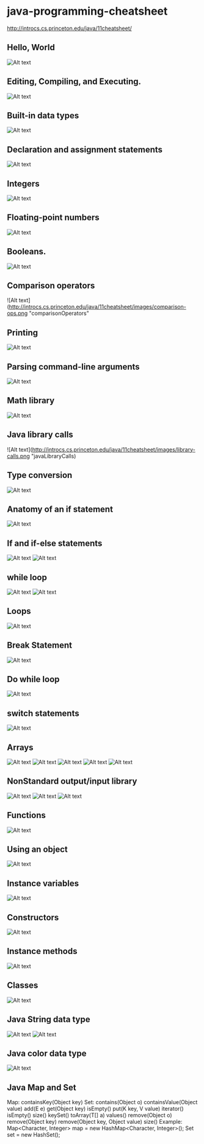# java-programming-cheatsheet
  http://introcs.cs.princeton.edu/java/11cheatsheet/

## Hello, World
![Alt text](http://introcs.cs.princeton.edu/java/11cheatsheet/images/hello.png "helloWorld")

## Editing, Compiling, and Executing.
![Alt text](http://introcs.cs.princeton.edu/java/11cheatsheet/images/developing.png "editingCompilingExecuting")

## Built-in data types
![Alt text](http://introcs.cs.princeton.edu/java/11cheatsheet/images/built-in.png "builtinDataTypes")

## Declaration and assignment statements
![Alt text](http://introcs.cs.princeton.edu/java/11cheatsheet/images/assignment.png "declarationAndAssignmentStatements")

## Integers
![Alt text](http://introcs.cs.princeton.edu/java/11cheatsheet/images/int-expressions.png "integers")

## Floating-point numbers
![Alt text](http://introcs.cs.princeton.edu/java/11cheatsheet/images/double-expressions.png "floatingpointNumbers")

## Booleans.
![Alt text](http://introcs.cs.princeton.edu/java/11cheatsheet/images/boolean-ops.png "booleans")

## Comparison operators
![Alt text](http://introcs.cs.princeton.edu/java/11cheatsheet/images/comparison-ops.png "comparisonOperators"

## Printing
![Alt text](http://introcs.cs.princeton.edu/java/11cheatsheet/images/system.out.print-api.png "printing")

## Parsing command-line arguments
![Alt text](http://introcs.cs.princeton.edu/java/11cheatsheet/images/parse-api.png "parsingCommandlineArguments")

## Math library
![Alt text](http://introcs.cs.princeton.edu/java/11cheatsheet/images/math-api.png "mathLibrary")

## Java library calls
![Alt text](http://introcs.cs.princeton.edu/java/11cheatsheet/images/library-calls.png "javaLibraryCalls)

## Type conversion
![Alt text](http://introcs.cs.princeton.edu/java/11cheatsheet/images/casts.png "typeConversion")

## Anatomy of an if statement
![Alt text](http://introcs.cs.princeton.edu/java/11cheatsheet/images/if.png "anatomyOfIfStatements")

## If and if-else statements
![Alt text](http://introcs.cs.princeton.edu/java/11cheatsheet/images/if-else.png "ifAndIfelseStatement")
![Alt text](http://introcs.cs.princeton.edu/java/11cheatsheet/images/nested-if-else.png)

## while loop
![Alt text](http://introcs.cs.princeton.edu/java/11cheatsheet/images/while.png)
![Alt text](http://introcs.cs.princeton.edu/java/11cheatsheet/images/for.png)

## Loops
![Alt text](http://introcs.cs.princeton.edu/java/11cheatsheet/images/for-while.png)

## Break Statement
![Alt text](http://introcs.cs.princeton.edu/java/11cheatsheet/images/break.png)

## Do while loop
![Alt text](http://introcs.cs.princeton.edu/java/11cheatsheet/images/do-while.png)

## switch statements
![Alt text](http://introcs.cs.princeton.edu/java/11cheatsheet/images/switch.png)

## Arrays
![Alt text](http://introcs.cs.princeton.edu/java/11cheatsheet/images/array.png)
![Alt text](http://introcs.cs.princeton.edu/java/11cheatsheet/images/array-init.png)
![Alt text](http://introcs.cs.princeton.edu/java/11cheatsheet/images/array-examples.png)
![Alt text](http://introcs.cs.princeton.edu/java/11cheatsheet/images/array2d.png)
![Alt text](http://introcs.cs.princeton.edu/java/11cheatsheet/images/array2d-init.png)

## NonStandard output/input library
![Alt text](http://introcs.cs.princeton.edu/java/11cheatsheet/images/stdout-api.png)
![Alt text](http://introcs.cs.princeton.edu/java/11cheatsheet/images/printf-formatting.png)
![Alt text](http://introcs.cs.princeton.edu/java/11cheatsheet/images/stdin-api.png)

## Functions
![Alt text](http://introcs.cs.princeton.edu/java/11cheatsheet/images/function-examples.png)

## Using an object
![Alt text](http://introcs.cs.princeton.edu/java/11cheatsheet/images/object.png)

## Instance variables
![Alt text](http://introcs.cs.princeton.edu/java/11cheatsheet/images/instance-variables.png)

## Constructors
![Alt text](http://introcs.cs.princeton.edu/java/11cheatsheet/images/constructor.png)

## Instance methods
![Alt text](http://introcs.cs.princeton.edu/java/11cheatsheet/images/instance-method.png)

## Classes
![Alt text](http://introcs.cs.princeton.edu/java/11cheatsheet/images/class.png)

## Java String data type
![Alt text](http://introcs.cs.princeton.edu/java/11cheatsheet/images/string-api.png)
![Alt text](http://introcs.cs.princeton.edu/java/11cheatsheet/images/string-ops.png)

## Java color data type
![Alt text](http://introcs.cs.princeton.edu/java/11cheatsheet/images/color-api.png)

## Java Map and Set
Map: containsKey(Object key)                        Set: contains(Object o)
     containsValue(Object value)                         add(E e)
     get(Object key)                                     isEmpty()
     put(K key, V value)                                 iterator()
     isEmpty()                                           size()
     keySet()                                            toArray(T[] a)
     values()                                            remove(Object o)
     remove(Object key)
     remove(Object key, Object value)
     size()
Example: Map<Character, Integer> map = new HashMap<Character, Integer>();
         Set<Chracter> set = new HashSet<Character>();


